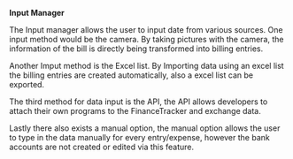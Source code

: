 **Input Manager**

The Input manager allows the user to input date from various sources. One input method would be the camera. By taking pictures with the camera, the information of the bill is directly being transformed into billing entries.

Another Imput method is the Excel list. By Importing data using an excel list the billing entries are created automatically, also a excel list can be exported.

The third method for data input is the API, the API allows developers to attach their own programs to the FinanceTracker and exchange data.

Lastly there also exists a manual option, the manual option allows the user to type in the data manually for every entry/expense, however the bank accounts are not created or edited via this feature.

